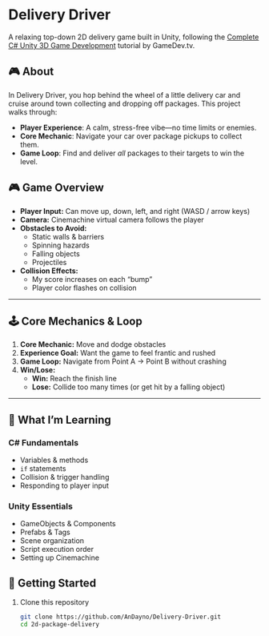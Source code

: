 # Delivery Driver

A relaxing top-down 2D delivery game built in Unity, following the [Complete C# Unity 3D Game Development](https://www.gamedev.tv/p/complete-c-unity-game-developer-2d) tutorial by GameDev.tv.

## 🎮 About

In Delivery Driver, you hop behind the wheel of a little delivery car and cruise around town collecting and dropping off packages. This project walks through:

- **Player Experience**: A calm, stress-free vibe—no time limits or enemies.  
- **Core Mechanic**: Navigate your car over package pickups to collect them.  
- **Game Loop**: Find and deliver _all_ packages to their targets to win the level.

## 🎮 Game Overview

- **Player Input:** Can move up, down, left, and right (WASD / arrow keys)  
- **Camera:** Cinemachine virtual camera follows the player  
- **Obstacles to Avoid:**  
  - Static walls & barriers  
  - Spinning hazards  
  - Falling objects  
  - Projectiles  
- **Collision Effects:**  
  - My score increases on each “bump”  
  - Player color flashes on collision  

---

## 🕹️ Core Mechanics & Loop

1. **Core Mechanic:** Move and dodge obstacles  
2. **Experience Goal:** Want the game to feel frantic and rushed  
3. **Game Loop:** Navigate from Point A → Point B without crashing  
4. **Win/Lose:**  
   - **Win:** Reach the finish line  
   - **Lose:** Collide too many times (or get hit by a falling object)

---

## 🎯 What I’m Learning

### C# Fundamentals  
- Variables & methods  
- `if` statements  
- Collision & trigger handling  
- Responding to player input  

### Unity Essentials  
- GameObjects & Components  
- Prefabs & Tags  
- Scene organization  
- Script execution order  
- Setting up Cinemachine

## 🚀 Getting Started

1. Clone this repository

   ```bash
   git clone https://github.com/AnDayno/Delivery-Driver.git
   cd 2d-package-delivery
